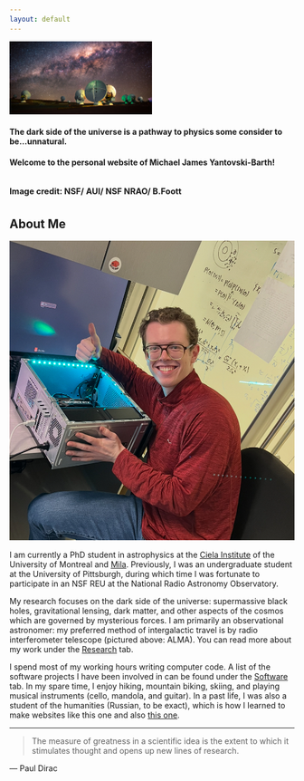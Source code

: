 ```yaml
---
layout: default
---
```

<img src="ALMA_Milky-Way_Less-Green_r6-1170x600.jpg" style="width:50%">

#### The dark side of the universe is a pathway to physics some consider to be…unnatural. 
#### Welcome to the personal website of Michael James Yantovski-Barth!

<sub><sup>Image credit: NSF/ AUI/ NSF NRAO/ B.Foott</sup></sub>
---

## About Me

<div class="clearfix">
<img class="profile-picture" src="IMG_6859.png">

I am currently a PhD student in astrophysics at the [Ciela Institute](https://ciela.science/team/michael-j-barth/) of the University of Montreal and [Mila](https://mila.quebec/en/directory/misha-barth). Previously, I was an undergraduate student at the University of Pittsburgh, during which time I was fortunate to participate in an NSF REU at the National Radio Astronomy Observatory.

My research focuses on the dark side of the universe: supermassive black holes, gravitational lensing, dark matter, and other aspects of the cosmos which are governed by mysterious forces. I am primarily an observational astronomer: my preferred method of intergalactic travel is by radio interferometer telescope (pictured above: ALMA). You can read more about my work under the [Research](https://darthbarth.science/research) tab. 

I spend most of my working hours writing computer code. A list of the software projects I have been involved in can be found under the [Software](https://darthbarth.science/software) tab. In my spare time, I enjoy hiking, mountain biking, skiing, and playing musical instruments (cello, mandola, and guitar). In a past life, I was also a student of the humanities (Russian, to be exact), which is how I learned to make websites like this one and also [this one](http://soviet-rock.obdurodon.org/). 
</div>

---

> The measure of greatness in a scientific idea is the extent to which it stimulates thought and opens up new lines of research.

― Paul Dirac


